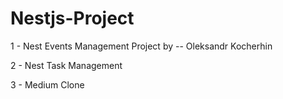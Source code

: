 # Nestjs-Project

1 - Nest Events Management Project by -- Oleksandr Kocherhin

2 - Nest Task Management 

3 - Medium Clone
